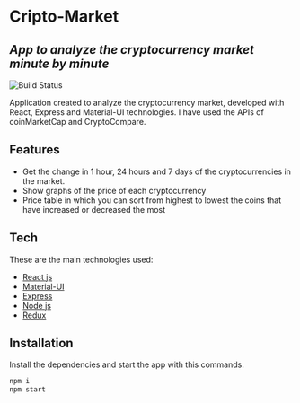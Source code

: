 # Cripto-Market
## _App to analyze the cryptocurrency market minute by minute_

![Build Status](https://travis-ci.com/P3dR099/CryptoMarket-app.svg?token=pqgpLKWQbMy9eSnob2Ym&branch=main)

Application created to analyze the cryptocurrency market, developed with React, Express and Material-UI technologies. I have used the APIs of coinMarketCap and CryptoCompare.


## Features

- Get the change in 1 hour, 24 hours and 7 days of the cryptocurrencies in the market.
- Show graphs of the price of each cryptocurrency
- Price table in which you can sort from highest to lowest the coins that have increased or decreased the most

## Tech

These are the main technologies used:

- [React js](https://github.com/facebook/react.git)
- [Material-UI](https://material-ui.com/)
- [Express](https://expressjs.com/es/)
- [Node js](http://nodejs.org/)
- [Redux](https://redux.js.org/)

## Installation

Install the dependencies and start the app with this commands.

```sh
npm i
npm start
```
